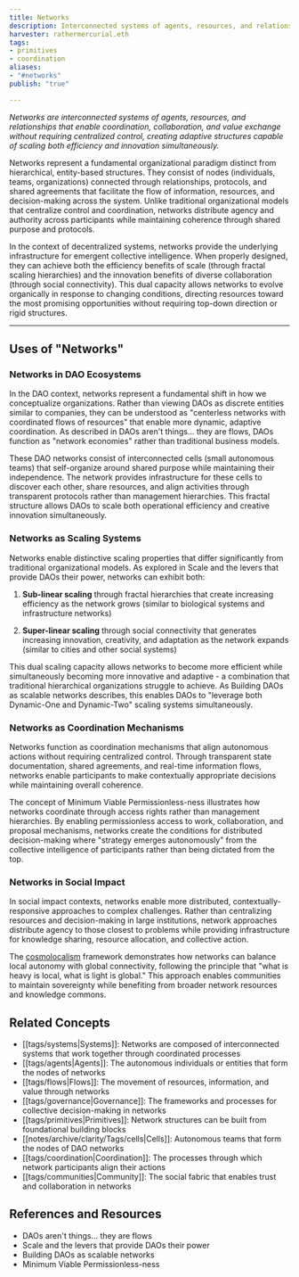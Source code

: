 ```yaml
---
title: Networks
description: Interconnected systems of agents, resources, and relationships that enable decentralized coordination, value flows, and collective intelligence across social and technological domains
harvester: rathermercurial.eth
tags:
- primitives
- coordination 
aliases:
- "#networks" 
publish: "true"

---
```


_Networks are interconnected systems of agents, resources, and relationships that enable coordination, collaboration, and value exchange without requiring centralized control, creating adaptive structures capable of scaling both efficiency and innovation simultaneously._

Networks represent a fundamental organizational paradigm distinct from hierarchical, entity-based structures. They consist of nodes (individuals, teams, organizations) connected through relationships, protocols, and shared agreements that facilitate the flow of information, resources, and decision-making across the system. Unlike traditional organizational models that centralize control and coordination, networks distribute agency and authority across participants while maintaining coherence through shared purpose and protocols.

In the context of decentralized systems, networks provide the underlying infrastructure for emergent collective intelligence. When properly designed, they can achieve both the efficiency benefits of scale (through fractal scaling hierarchies) and the innovation benefits of diverse collaboration (through social connectivity). This dual capacity allows networks to evolve organically in response to changing conditions, directing resources toward the most promising opportunities without requiring top-down direction or rigid structures.

---

## Uses of "Networks"

### Networks in DAO Ecosystems

In the DAO context, networks represent a fundamental shift in how we conceptualize organizations. Rather than viewing DAOs as discrete entities similar to companies, they can be understood as "centerless networks with coordinated flows of resources" that enable more dynamic, adaptive coordination. As described in DAOs aren't things... they are flows, DAOs function as "network economies" rather than traditional business models.

These DAO networks consist of interconnected cells (small autonomous teams) that self-organize around shared purpose while maintaining their independence. The network provides infrastructure for these cells to discover each other, share resources, and align activities through transparent protocols rather than management hierarchies. This fractal structure allows DAOs to scale both operational efficiency and creative innovation simultaneously.

### Networks as Scaling Systems

Networks enable distinctive scaling properties that differ significantly from traditional organizational models. As explored in Scale and the levers that provide DAOs their power, networks can exhibit both:

1. **Sub-linear scaling** through fractal hierarchies that create increasing efficiency as the network grows (similar to biological systems and infrastructure networks)
    
2. **Super-linear scaling** through social connectivity that generates increasing innovation, creativity, and adaptation as the network expands (similar to cities and other social systems)
    

This dual scaling capacity allows networks to become more efficient while simultaneously becoming more innovative and adaptive - a combination that traditional hierarchical organizations struggle to achieve. As Building DAOs as scalable networks describes, this enables DAOs to "leverage both Dynamic-One and Dynamic-Two" scaling systems simultaneously.

### Networks as Coordination Mechanisms

Networks function as coordination mechanisms that align autonomous actions without requiring centralized control. Through transparent state documentation, shared agreements, and real-time information flows, networks enable participants to make contextually appropriate decisions while maintaining overall coherence.

The concept of Minimum Viable Permissionless-ness illustrates how networks coordinate through access rights rather than management hierarchies. By enabling permissionless access to work, collaboration, and proposal mechanisms, networks create the conditions for distributed decision-making where "strategy emerges autonomously" from the collective intelligence of participants rather than being dictated from the top.

### Networks in Social Impact

In social impact contexts, networks enable more distributed, contextually-responsive approaches to complex challenges. Rather than centralizing resources and decision-making in large institutions, network approaches distribute agency to those closest to problems while providing infrastructure for knowledge sharing, resource allocation, and collective action.

The [cosmolocalism](tags/cosmolocalism.md) framework demonstrates how networks can balance local autonomy with global connectivity, following the principle that "what is heavy is local, what is light is global." This approach enables communities to maintain sovereignty while benefiting from broader network resources and knowledge commons.

## Related Concepts

- [[tags/systems|Systems]]: Networks are composed of interconnected systems that work together through coordinated processes
- [[tags/agents|Agents]]: The autonomous individuals or entities that form the nodes of networks
- [[tags/flows|Flows]]: The movement of resources, information, and value through networks
- [[tags/governance|Governance]]: The frameworks and processes for collective decision-making in networks
- [[tags/primitives|Primitives]]: Network structures can be built from foundational building blocks
- [[notes/archive/clarity/Tags/cells|Cells]]: Autonomous teams that form the nodes of DAO networks
- [[tags/coordination|Coordination]]: The processes through which network participants align their actions
- [[tags/communities|Community]]: The social fabric that enables trust and collaboration in networks

## References and Resources

- DAOs aren't things... they are flows
- Scale and the levers that provide DAOs their power
- Building DAOs as scalable networks
- Minimum Viable Permissionless-ness